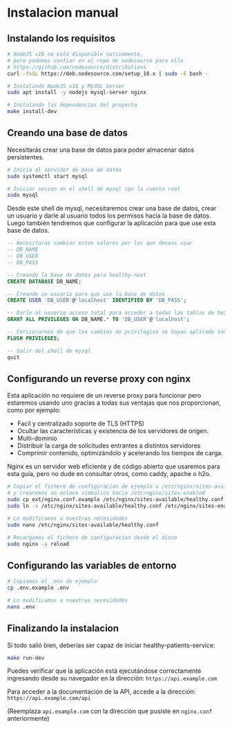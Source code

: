 # Instalacion manual

## Instalando los requisitos

```sh
# NodeJS v18 no esta disponible nativamente,
# pero podemos confiar en el repo de nodesource para ello
# https://github.com/nodesource/distributions
curl -fsSL https://deb.nodesource.com/setup_18.x | sudo -E bash -

# Instalando NodeJS v18 y MySQL Server
sudo apt install -y nodejs mysql-server nginx

# Instalando las dependencias del proyecto
make install-dev
```

## Creando una base de datos

Necesitarás crear una base de datos para poder almacenar datos persistentes.

```sh
# Inicia el servidor de base de datos
sudo systemctl start mysql

# Iniciar sesion en el shell de mysql con la cuenta root
sudo mysql
```

Desde este shell de mysql, necesitaremos crear una base de datos, crear un usuario y darle al usuario todos los permisos hacia la base de datos.
Luego también tendremos que configurar la aplicación para que use esta base de datos.

```sql
-- Necesitaras cambiar estos valores por los que deseas usar
-- DB_NAME
-- DB_USER
-- DB_PASS

-- Creando la base de datos para healthy-next
CREATE DATABASE DB_NAME;

-- Creando un usuario para que use la base de datos
CREATE USER 'DB_USER'@'localhost' IDENTIFIED BY 'DB_PASS';

-- Darle al usuario acceso total para acceder a todas las tablas de healthy-next
GRANT ALL PRIVILEGES ON DB_NAME.* TO 'DB_USER'@'localhost';

-- Cerciorarnos de que los cambios de privilegios se hayan aplicado inmediatamente
FLUSH PRIVILEGES;

-- Salir del shell de mysql
quit
```

## Configurando un reverse proxy con nginx

Esta aplicación no requiere de un reverse proxy para funcionar pero estaremos usando uno gracias a todas sus ventajas que nos proporcionan, como por ejemplo:

- Facil y centralizado soporte de TLS (HTTPS)
- Ocultar las características y existencia de los servidores de origen.
- Multi-dominio
- Distribuir la carga de solicitudes entrantes a distintos servidores
- Comprimir contenido, optimizándolo y acelerando los tiempos de carga.

Nginx es un servidor web eficiente y de código abierto que usaremos para esta guía, pero no dude en consultar otros, como caddy, apache o h2o.

```sh
# Copiar el fichero de configuracion de ejemplo a /etc/nginx/sites-available
# y crearemos un enlace simbolico hacia /etc/nginx/sites-enabled
sudo cp ext/nginx.conf.example /etc/nginx/sites-available/healthy.conf
sudo ln -s /etc/nginx/sites-available/healthy.conf /etc/nginx/sites-enabled/healthy.conf

# Lo modificamos a nuestras necesidades
sudo nano /etc/nginx/sites-available/healthy.conf

# Recargamos el fichero de configuracion desde el disco
sudo nginx -s reload
```

## Configurando las variables de entorno

```sh
# Copiamos el .env de ejemplo
cp .env.example .env

# Lo modificamos a nuestras necesidades
nano .env
```

## Finalizando la instalacion

Si todo salió bien, deberías ser capaz de iniciar healthy-patients-service:

```sh
make run-dev
```

Puedes verificar que la aplicación está ejecutándose correctamente ingresando desde su navegador en la dirección: `https://api.example.com`

Para acceder a la documentación de la API, accede a la dirección: `https://api.example.com/api`

(Reemplaza `api.example.com` con la dirección que pusiste en `nginx.conf` anteriormente)
